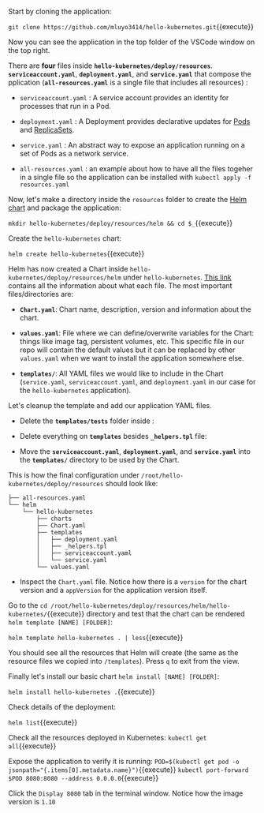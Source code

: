 Start by cloning the application:

`git clone https://github.com/mluyo3414/hello-kubernetes.git`{{execute}}

Now you can see the application in the top folder of the VSCode window on the top right.

There are **four** files inside **`hello-kubernetes/deploy/resources`**. **`serviceaccount.yaml`**, **`deployment.yaml`**, and **`service.yaml`** that compose the pplication (**`all-resources.yaml`** is a single file that includes all resources)  :

* `serviceaccount.yaml` : A service account provides an identity for processes that run in a Pod. 

* `deployment.yaml` : A Deployment provides declarative updates for [Pods](https://kubernetes.io/docs/concepts/workloads/pods/) and [ReplicaSets](https://kubernetes.io/docs/concepts/workloads/controllers/replicaset/).

* `service.yaml` : An abstract way to expose an application running on a set of Pods as a network service.

* `all-resources.yaml` : an example about how to have all the files togeher in a single file so the application can be installed with `kubectl apply -f resources.yaml`

Now, let's make a directory inside the `resources` folder to create the [Helm chart](https://helm.sh/docs/topics/charts/) and package the application:

`mkdir hello-kubernetes/deploy/resources/helm && cd $_`{{execute}}

Create the `hello-kubernetes` chart:

`helm create hello-kubernetes`{{execute}}

Helm has now created a Chart inside `hello-kubernetes/deploy/resources/helm` under `hello-kubernetes`. [This link](https://helm.sh/docs/topics/charts/#the-chart-file-structure) contains all the information about what each file. The most important files/directories are:

* **`Chart.yaml`**: Chart name, description, version and information about the chart.

* **`values.yaml`**: File where we can define/overwrite variables for the Chart: things like image tag, persistent volumes, etc. This specific file in our repo will contain the default values but it can be replaced by other `values.yaml` when we want to install the application somewhere else.

* **`templates/`**: All YAML files we would like to include in the Chart (`service.yaml`, `serviceaccount.yaml`, and `deployment.yaml` in our case for the `hello-kubernetes` application).

Let's cleanup the template and add our application YAML files.

* Delete the **`templates/tests`** folder inside :

* Delete everything on **`templates`** besides **`_helpers.tpl`** file:

* Move the **`serviceaccount.yaml`**, **`deployment.yaml`**, and **`service.yaml`** into the **`templates/`** directory to be used by the Chart.


This is how the final configuration under `/root/hello-kubernetes/deploy/resources` should look like:
```
├── all-resources.yaml
└── helm
    └── hello-kubernetes
        ├── charts
        ├── Chart.yaml
        ├── templates
        │   ├── deployment.yaml
        │   ├── _helpers.tpl
        │   ├── serviceaccount.yaml
        │   └── service.yaml
        └── values.yaml
```

* Inspect the `Chart.yaml` file. Notice how there is a `version` for the chart version and a `appVersion` for the application version itself.

Go to the `cd /root/hello-kubernetes/deploy/resources/helm/hello-kubernetes/`{{execute}} directory and test that the chart can be rendered `helm template [NAME] [FOLDER]`:

`helm template hello-kubernetes . | less`{{execute}}

You should see all the resources that Helm will create (the same as the resource files we copied into `/templates`). Press `q` to exit from the view.

Finally let's install our basic chart `helm install [NAME] [FOLDER]`:

`helm install hello-kubernetes .`{{execute}}

Check details of the deployment:

`helm list`{{execute}}

Check all the resources deployed in Kubernetes:
`kubectl get all`{{execute}}

Expose the application to verify it is running:
`POD=$(kubectl get pod -o jsonpath="{.items[0].metadata.name}")`{{execute}}
`kubectl port-forward $POD 8080:8080 --address 0.0.0.0`{{execute}}

Click the `Display 8080` tab in the terminal window. Notice how the image version is `1.10`



